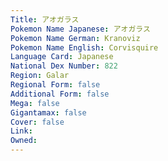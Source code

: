 ```yaml
---
﻿Title: アオガラス
Pokemon Name Japanese: アオガラス
Pokemon Name German: Kranoviz
Pokemon Name English: Corvisquire
Language Card: Japanese
National Dex Number: 822
Region: Galar
Regional Form: false
Additional Form: false
Mega: false
Gigantamax: false
Cover: false
Link: 
Owned: 
---
```

